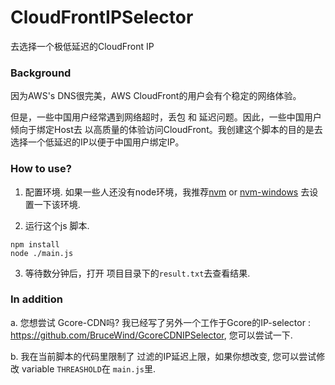 # CloudFrontIPSelector
去选择一个极低延迟的CloudFront IP



### Background
因为AWS's DNS很完美，AWS CloudFront的用户会有个稳定的网络体验。

但是，一些中国用户经常遇到网络超时，丢包 和 延迟问题。因此，一些中国用户倾向于绑定Host去 以高质量的体验访问CloudFront。我创建这个脚本的目的是去选择一个低延迟的IP以便于中国用户绑定IP。

### How to use?

1. 配置环境.
如果一些人还没有node环境，我推荐[nvm](https://github.com/nvm-sh/nvm) or [nvm-windows](https://github.com/coreybutler/nvm-windows.) 去设置一下该环境.

2. 运行这个js 脚本.
```
npm install
node ./main.js
```

3. 等待数分钟后，打开 项目目录下的`result.txt`去查看结果.


### In addition

a. 您想尝试 Gcore-CDN吗?  我已经写了另外一个工作于Gcore的IP-selector : https://github.com/BruceWind/GcoreCDNIPSelector, 您可以尝试一下.

b. 我在当前脚本的代码里限制了 过滤的IP延迟上限，如果你想改变, 您可以尝试修改 variable `THREASHOLD`在 `main.js`里. 